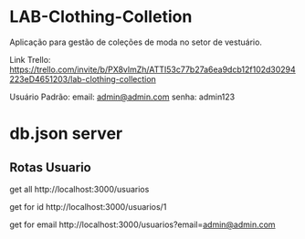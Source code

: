 # LAB-Clothing-Colletion
Aplicação para gestão de coleções de moda no setor de vestuário.

Link Trello: https://trello.com/invite/b/PX8vlmZh/ATTI53c77b27a6ea9dcb12f102d30294223eD4651203/lab-clothing-collection

Usuário Padrão:
email: admin@admin.com
senha: admin123

# db.json server

## Rotas Usuario
get all http://localhost:3000/usuarios

get for id http://localhost:3000/usuarios/1

get for email http://localhost:3000/usuarios?email=admin@admin.com